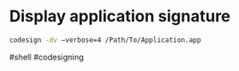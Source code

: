 # Display application signature

```sh
codesign -dv —verbose=4 /Path/To/Application.app
```

#shell #codesigning 